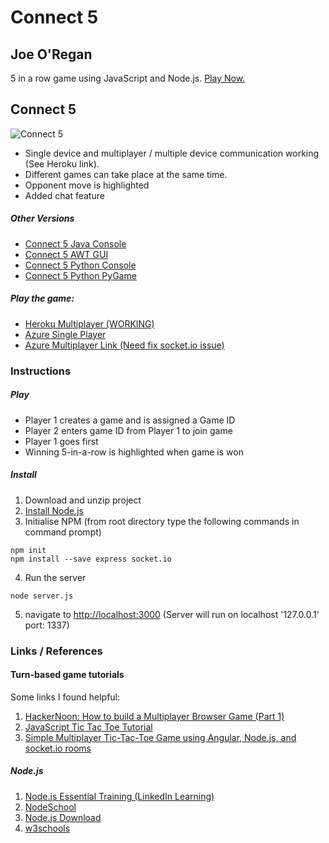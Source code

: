 # Connect 5
## Joe O'Regan

5 in a row game using JavaScript and Node.js. [Play Now.](https://connect5-jor.herokuapp.com/)

## Connect 5

![Connect 5](https://raw.githubusercontent.com/joeaoregan/Connect5-JS/master/Screenshots/screenshot1.png "Connect 5")

* Single device and multiplayer / multiple device communication working (See Heroku link).
* Different games can take place at the same time.
* Opponent move is highlighted
* Added chat feature

##### Other Versions

* [Connect 5 Java Console](https://github.com/joeaoregan/Java-AppsAndTutorials/tree/master/Connect5/src/jor/con5/text)
* [Connect 5 AWT GUI](https://github.com/joeaoregan/Java-AppsAndTutorials/tree/master/Connect5/src/jor/con5/gui)
* [Connect 5 Python Console](https://github.com/joeaoregan/Python-GamesAndTutorials/tree/master/Connect5-Console)
* [Connect 5 Python PyGame](https://github.com/joeaoregan/Python-GamesAndTutorials/tree/master/Connect5-GUI)

##### Play the game:
* [Heroku Multiplayer (WORKING)](https://connect5-jor.herokuapp.com/)
* [Azure Single Player](http://test2-k00203642.azurewebsites.net/)
* [Azure Multiplayer Link (Need fix socket.io issue)](http://connect5-jor.azurewebsites.net/)

### Instructions

##### Play

* Player 1 creates a game and is assigned a Game ID
* Player 2 enters game ID from Player 1 to join game
* Player 1 goes first
* Winning 5-in-a-row is highlighted when game is won

##### Install

1. Download and unzip project
2. [Install Node.js](https://nodejs.org/en/)
3. Initialise NPM (from root directory type the following commands in command prompt)
```
npm init
npm install --save express socket.io
```
4. Run the server
```
node server.js
```
5. navigate to [http://localhost:3000](http://localhost:1337) (Server will run on localhost '127.0.0.1' port: 1337)


### Links / References


#### Turn-based game tutorials

Some links I found helpful:

1. [HackerNoon: How to build a Multiplayer Browser Game (Part 1)](https://hackernoon.com/how-to-build-a-multiplayer-browser-game-4a793818c29b)
2. [JavaScript Tic Tac Toe Tutorial](https://www.youtube.com/watch?v=P2TcQ3h0ipQ)
3. [Simple Multiplayer Tic-Tac-Toe Game using Angular, Node.js, and socket.io rooms](http://www.codershood.info/2018/01/07/building-dead-simple-multiplayer-tic-tac-toe-game-using-angular-nodejs-socket-io-rooms-part-1/)

##### Node.js

1. [Node.js Essential Training (LinkedIn Learning)](https://www.linkedin.com/learning/node-js-essential-training/welcome)
2. [NodeSchool](https://nodeschool.io/#workshoppers)
3. [Node.js Download](https://nodejs.org/en/)
4. [w3schools](https://www.w3schools.com/nodejs/)